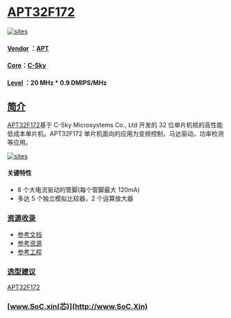 ﻿# [APT32F172](https://github.com/SoCXin/APT32F172)

[![sites](http://182.61.61.133/link/resources/SoC.png)](http://www.SoC.Xin)

#### [Vendor](https://github.com/SoCXin/Vendor) ：[APT](http://www.aptchip.com/)
#### [Core](https://github.com/SoCXin/RISC)：[C-Sky](https://github.com/SoCXin/RISC)
#### [Level](https://github.com/SoCXin/Level) ：20 MHz * 0.9 DMIPS/MHz

## [简介](https://github.com/SoCXin/APT32F172/wiki)

[APT32F172](https://github.com/SoCXin/APT32F172)基于 C-Sky Microsystems Co., Ltd 开发的 32 位单片机核的高性能低成本单片机。APT32F172 单片机面向的应用为变频控制，马达驱动，功率检测等应用。

[![sites](docs/APT32F172.png)](http://www.aptchip.com/Article/Equipment.aspx?cid=67&nid=25)

#### 关键特性

* 8 个大电流驱动的管脚(每个管脚最大 120mA)
* 多达 5 个独立模拟比较器，2 个运算放大器

### [资源收录](https://github.com/SoCXin/APT32F172)

* [参考文档](docs/)
* [参考资源](src/)
* [参考工程](project/)

### [选型建议](https://github.com/SoCXin)

[APT32F172](https://github.com/SoCXin/APT32F172)

###  [www.SoC.xin(芯)](http://www.SoC.Xin)
